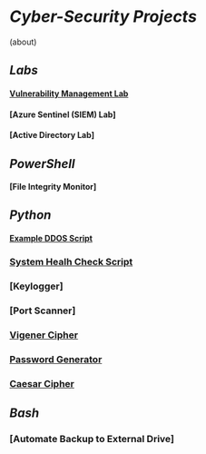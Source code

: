 # *Cyber-Security Projects*
(about)

## *Labs*

#### [Vulnerability Management Lab](https://github.com/DaveRoppo/Cyber-Security/tree/main/Labs/Vulnerability%20Management%20Lab)

#### [Azure Sentinel (SIEM) Lab]

#### [Active Directory Lab]

## *PowerShell*

#### [File Integrity Monitor]

## *Python*

#### [Example DDOS Script](https://github.com/DaveRoppo/Cyber-Security/tree/main/Example%20DDOS)

### [System Healh Check Script](https://github.com/DaveRoppo/Cyber-Security/tree/main/Python/System%20Health%20Check)

### [Keylogger]

### [Port Scanner]

### [Vigener Cipher](https://github.com/DaveRoppo/Cyber-Security/tree/main/Python/Vigenere%20Cipher)

### [Password Generator](https://github.com/DaveRoppo/Cyber-Security/tree/main/Python/Password%20Generator)

### [Caesar Cipher](https://github.com/DaveRoppo/Cyber-Security/tree/main/Python/Caesar%20Cipher)

## *Bash*

### [Automate Backup to External Drive]

